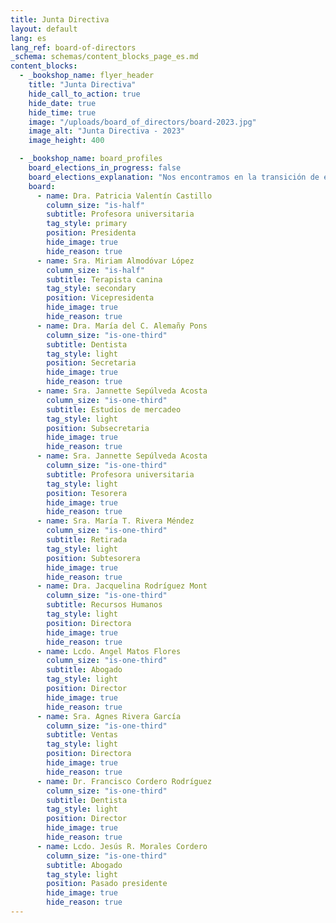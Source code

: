 ```yaml
---
title: Junta Directiva
layout: default
lang: es
lang_ref: board-of-directors
_schema: schemas/content_blocks_page_es.md
content_blocks:
  - _bookshop_name: flyer_header
    title: "Junta Directiva"
    hide_call_to_action: true
    hide_date: true
    hide_time: true
    image: "/uploads/board_of_directors/board-2023.jpg"
    image_alt: "Junta Directiva - 2023"
    image_height: 400

  - _bookshop_name: board_profiles
    board_elections_in_progress: false
    board_elections_explanation: "Nos encontramos en la transición de elegir una nueva Junta Directiva. Por favor, regresen pronto a nuestra página para que conozcan a los miembros de la nueva Junta. ¡Muchas gracias!"
    board:
      - name: Dra. Patricia Valentín Castillo
        column_size: "is-half"
        subtitle: Profesora universitaria
        tag_style: primary
        position: Presidenta
        hide_image: true
        hide_reason: true
      - name: Sra. Miriam Almodóvar López
        column_size: "is-half"
        subtitle: Terapista canina
        tag_style: secondary
        position: Vicepresidenta
        hide_image: true
        hide_reason: true
      - name: Dra. María del C. Alemañy Pons
        column_size: "is-one-third"
        subtitle: Dentista
        tag_style: light
        position: Secretaria
        hide_image: true
        hide_reason: true
      - name: Sra. Jannette Sepúlveda Acosta
        column_size: "is-one-third"
        subtitle: Estudios de mercadeo
        tag_style: light
        position: Subsecretaria
        hide_image: true
        hide_reason: true
      - name: Sra. Jannette Sepúlveda Acosta
        column_size: "is-one-third"
        subtitle: Profesora universitaria
        tag_style: light
        position: Tesorera
        hide_image: true
        hide_reason: true
      - name: Sra. María T. Rivera Méndez
        column_size: "is-one-third"
        subtitle: Retirada
        tag_style: light
        position: Subtesorera
        hide_image: true
        hide_reason: true
      - name: Dra. Jacquelina Rodríguez Mont
        column_size: "is-one-third"
        subtitle: Recursos Humanos
        tag_style: light
        position: Directora
        hide_image: true
        hide_reason: true
      - name: Lcdo. Angel Matos Flores
        column_size: "is-one-third"
        subtitle: Abogado
        tag_style: light
        position: Director
        hide_image: true
        hide_reason: true
      - name: Sra. Agnes Rivera García
        column_size: "is-one-third"
        subtitle: Ventas
        tag_style: light
        position: Directora
        hide_image: true
        hide_reason: true
      - name: Dr. Francisco Cordero Rodríguez
        column_size: "is-one-third"
        subtitle: Dentista
        tag_style: light
        position: Director
        hide_image: true
        hide_reason: true
      - name: Lcdo. Jesús R. Morales Cordero
        column_size: "is-one-third"
        subtitle: Abogado
        tag_style: light
        position: Pasado presidente
        hide_image: true
        hide_reason: true
---
```

